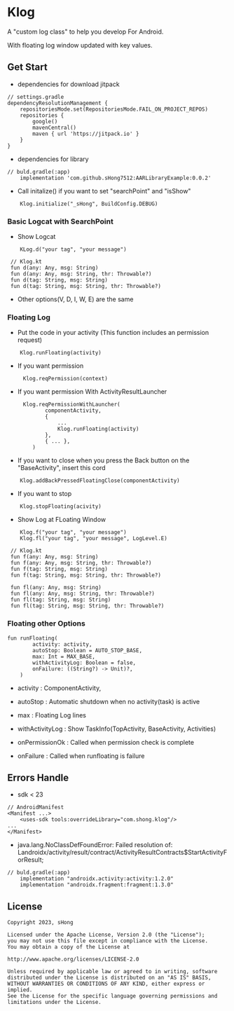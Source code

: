 # Klog

A "custom log class" to help you develop For Android.

With floating log window updated with key values.

## Get Start

- dependencies for download jitpack

```
// settings.gradle
dependencyResolutionManagement {
    repositoriesMode.set(RepositoriesMode.FAIL_ON_PROJECT_REPOS)
    repositories {
        google()
        mavenCentral()
        maven { url 'https://jitpack.io' }
    }
}
```

- dependencies for library

```
// buld.gradle(:app)
    implementation 'com.github.sHong7512:AARLibraryExample:0.0.2'
```

- Call initalize() if you want to set "searchPoint" and "isShow"

```
    Klog.initialize("_sHong", BuildConfig.DEBUG)
```

### Basic Logcat with SearchPoint
   
- Show Logcat 
```
    KLog.d("your tag", "your message")
```

```
 // Klog.kt
 fun d(any: Any, msg: String)
 fun d(any: Any, msg: String, thr: Throwable?)
 fun d(tag: String, msg: String)
 fun d(tag: String, msg: String, thr: Throwable?)
```

- Other options(V, D, I, W, E) are the same

### Floating Log

- Put the code in your activity (This function includes an permission request)

```
    Klog.runFloating(activity)
```

- If you want permission

```
     Klog.reqPermission(context)
```

- If you want permission With ActivityResultLauncher

```
     Klog.reqPermissionWithLauncher(
            componentActivity,
            {
                ...
                Klog.runFloating(activity)
            },
            { ... },
        )
```

- If you want to close when you press the Back button on the "BaseActivity", insert this cord

```
    Klog.addBackPressedFloatingClose(componentActivity)
```

- If you want to stop

```
    Klog.stopFloating(acivity)
```

- Show Log at FLoating Window

```
    Klog.f("your tag", "your message")
    Klog.fl("your tag", "your message", LogLevel.E)
```

```
 // Klog.kt
 fun f(any: Any, msg: String)
 fun f(any: Any, msg: String, thr: Throwable?)
 fun f(tag: String, msg: String)
 fun f(tag: String, msg: String, thr: Throwable?)
 
 fun fl(any: Any, msg: String)
 fun fl(any: Any, msg: String, thr: Throwable?)
 fun fl(tag: String, msg: String)
 fun fl(tag: String, msg: String, thr: Throwable?)
```

### Floating other Options

```
fun runFloating(
        activity: activity,
        autoStop: Boolean = AUTO_STOP_BASE,
        max: Int = MAX_BASE,
        withActivityLog: Boolean = false,
        onFailure: ((String?) -> Unit)?,
    ) 
```

- activity : ComponentActivity,

- autoStop : Automatic shutdown when no activity(task) is active

- max : Floating Log lines

- withActivityLog :  Show TaskInfo(TopActivity, BaseActivity, Activities)

- onPermissionOk : Called when permission check is complete

- onFailure : Called when runfloating is failure

## Errors Handle

- sdk < 23

```
// AndroidManifest
<Manifest ...>
    <uses-sdk tools:overrideLibrary="com.shong.klog"/>
...
</Manifest>
```

- java.lang.NoClassDefFoundError: Failed resolution of: Landroidx/activity/result/contract/ActivityResultContracts$StartActivityForResult;

```
// buld.gradle(:app)
    implementation "androidx.activity:activity:1.2.0"
    implementation "androidx.fragment:fragment:1.3.0"
```

## License
```
Copyright 2023, sHong

Licensed under the Apache License, Version 2.0 (the "License");
you may not use this file except in compliance with the License.
You may obtain a copy of the License at

http://www.apache.org/licenses/LICENSE-2.0

Unless required by applicable law or agreed to in writing, software
distributed under the License is distributed on an "AS IS" BASIS,
WITHOUT WARRANTIES OR CONDITIONS OF ANY KIND, either express or implied.
See the License for the specific language governing permissions and
limitations under the License.
```
